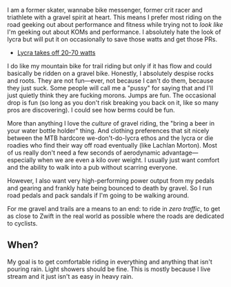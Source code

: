 I am a former skater, wannabe bike messenger,  former crit racer and triathlete with a gravel spirit at heart. This means I prefer most riding on the road geeking out about performance and fitness while trying not to *look like* I'm geeking out about KOMs and performance. I absolutely hate the look of lycra but will put it on occasionally to save those watts and get those PRs.

- [Lycra takes off 20-70 watts](Lycra%20takes%20off%2020-70%20watts.md)

I do like my mountain bike for trail riding but only if it has flow and could basically be ridden on a gravel bike. Honestly, I absolutely despise rocks and roots. They are not fun—ever, not because I can't do them, because they just suck. Some people will call me a "pussy" for saying that and I'll just quietly think they are fucking morons. Jumps are fun. The occasional drop is fun (so long as you don't risk breaking you back on it, like so many pros are discovering). I could see how berms could be fun.

More than anything I love the *culture* of gravel riding, the "bring a beer in your water bottle holder" thing. And clothing preferences that sit nicely between the MTB hardcore we-don't-do-lycra ethos and the lycra or die roadies who find their way off road eventually (like Lachlan Morton). Most of us really don't need a few seconds of aerodynamic advantage—especially when we are even a kilo over weight. I usually just want comfort and the ability to walk into a pub without scarring everyone. 

However, I also want very high-performing power output from my pedals and gearing and frankly hate being bounced to death by gravel. So I run road pedals and pack sandals if I'm going to be walking around.

For me gravel and trails are a means to an end: to ride in *zero traffic*, to get as close to Zwift in the real world as possible where the roads are dedicated to cyclists.

## When?

My goal is to get comfortable riding in everything and anything that isn't pouring rain. Light showers should be fine. This is mostly because I live stream and it just isn't as easy in heavy rain.